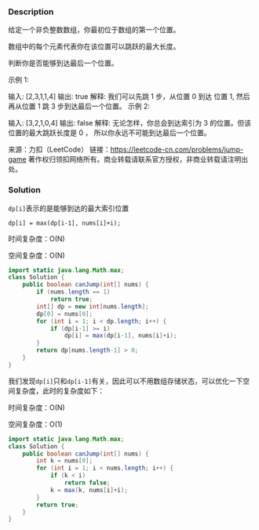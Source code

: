 ### Description

给定一个非负整数数组，你最初位于数组的第一个位置。

数组中的每个元素代表你在该位置可以跳跃的最大长度。

判断你是否能够到达最后一个位置。

示例 1:

输入: [2,3,1,1,4]
输出: true
解释: 我们可以先跳 1 步，从位置 0 到达 位置 1, 然后再从位置 1 跳 3 步到达最后一个位置。
示例 2:

输入: [3,2,1,0,4]
输出: false
解释: 无论怎样，你总会到达索引为 3 的位置。但该位置的最大跳跃长度是 0 ， 所以你永远不可能到达最后一个位置。

来源：力扣（LeetCode）
链接：https://leetcode-cn.com/problems/jump-game
著作权归领扣网络所有。商业转载请联系官方授权，非商业转载请注明出处。

### Solution

`dp[i]`表示的是能够到达的最大索引位置

`dp[i] = max(dp[i-1], nums[i]+i);`

时间复杂度：O(N)

空间复杂度：O(N)

```java
import static java.lang.Math.max;
class Solution {
    public boolean canJump(int[] nums) {
        if (nums.length == 1)
            return true;
        int[] dp = new int[nums.length];
        dp[0] = nums[0];
        for (int i = 1; i < dp.length; i++) {
            if (dp[i-1] >= i)
                dp[i] = max(dp[i-1], nums[i]+i);
        }
        return dp[nums.length-1] > 0;
    }
}
```

我们发现`dp[i]`只和`dp[i-1]`有关，因此可以不用数组存储状态，可以优化一下空间复杂度，此时的复杂度如下：

时间复杂度：O(N)

空间复杂度：O(1)

```java
import static java.lang.Math.max;
class Solution {
    public boolean canJump(int[] nums) {
        int k = nums[0];
        for (int i = 1; i < nums.length; i++) {
            if (k < i)
                return false;
            k = max(k, nums[i]+i);
        }
        return true;
    }
}
```

